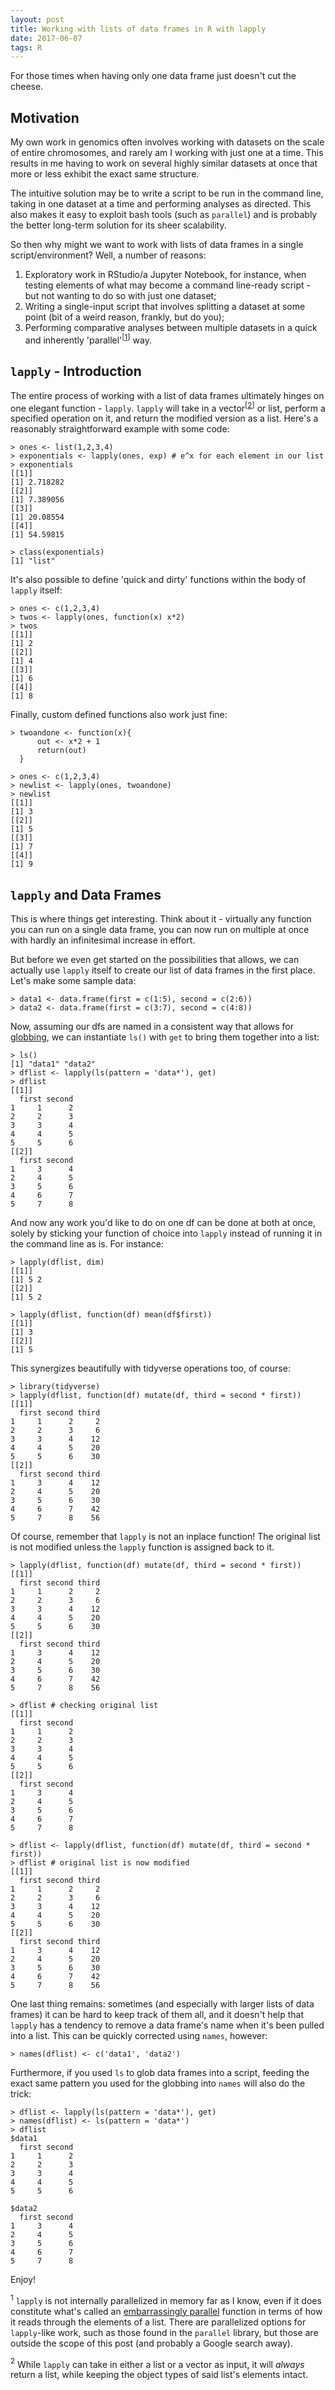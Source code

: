 ```yaml
---
layout: post
title: Working with lists of data frames in R with lapply
date: 2017-06-07
tags: R
---
```


For those times when having only one data frame just doesn't cut the cheese.

## Motivation

My own work in genomics often involves working with datasets on the scale of
entire chromosomes, and rarely am I working with just one at a time. This results in
me having to work on several highly similar datasets at once that more or less exhibit 
the exact same structure.

The intuitive solution may be to write a script to be run in the command
line, taking in one dataset at a time and performing analyses as directed. This also makes it easy to exploit bash tools (such as `parallel`) and is probably the better long-term solution for its sheer scalability.

So then why might we want to work with lists of data frames in a single script/environment?
Well, a number of reasons:

1. Exploratory work in RStudio/a Jupyter Notebook, for instance, when testing elements of what may become a command line-ready script - but not wanting to do so with just one dataset;
2. Writing a single-input script that involves splitting a dataset at some point (bit of a weird reason, frankly, but do you);
3. Performing comparative analyses between multiple datasets in a quick and inherently 'parallel'<sup>[[1](#footnote1)]</sup> way.

## `lapply` - Introduction

The entire process of working with a list of data frames ultimately hinges on one elegant function - `lapply`. `lapply` will take in a vector<sup>[[2](#footnote2)]</sup> or list, perform a specified operation on it, and return the modified version as a list. Here's a reasonably straightforward example with some code:

```
> ones <- list(1,2,3,4)
> exponentials <- lapply(ones, exp) # e^x for each element in our list
> exponentials
[[1]]
[1] 2.718282
[[2]]
[1] 7.389056
[[3]]
[1] 20.08554
[[4]]
[1] 54.59815

> class(exponentials)
[1] "list"
```

It's also possible to define 'quick and dirty' functions within the body of `lapply` itself:

```
> ones <- c(1,2,3,4)
> twos <- lapply(ones, function(x) x*2)
> twos
[[1]]
[1] 2
[[2]]
[1] 4
[[3]]
[1] 6
[[4]]
[1] 8
```

Finally, custom defined functions also work just fine:

```
> twoandone <- function(x){
	  out <- x*2 + 1
	  return(out)
  }

> ones <- c(1,2,3,4)
> newlist <- lapply(ones, twoandone)
> newlist
[[1]]
[1] 3
[[2]]
[1] 5
[[3]]
[1] 7
[[4]]
[1] 9

```

## `lapply` and Data Frames

This is where things get interesting. Think about it - virtually any function you can run on a single data frame, you can now run on multiple at once with hardly an infinitesimal increase in effort.

But before we even get started on the possibilities that allows, we can actually use `lapply` itself to create our list of data frames in the first place. Let's make some sample data:

```
> data1 <- data.frame(first = c(1:5), second = c(2:6))
> data2 <- data.frame(first = c(3:7), second = c(4:8))
```

Now, assuming our dfs are named in a consistent way that allows for [globbing](https://en.wikipedia.org/wiki/Glob_(programming)), we can instantiate `ls()` with `get` to bring them together into a list:

```
> ls()
[1] "data1" "data2"
> dflist <- lapply(ls(pattern = 'data*'), get)
> dflist
[[1]]
  first second
1     1      2
2     2      3
3     3      4
4     4      5
5     5      6
[[2]]
  first second
1     3      4
2     4      5
3     5      6
4     6      7
5     7      8
```

And now any work you'd like to do on one df can be done at both at once, solely by sticking your function of choice into `lapply` instead of running it in the command line as is. For instance:

```
> lapply(dflist, dim)
[[1]]
[1] 5 2
[[2]]
[1] 5 2

> lapply(dflist, function(df) mean(df$first))
[[1]]
[1] 3
[[2]]
[1] 5
```

This synergizes beautifully with tidyverse operations too, of course:

```
> library(tidyverse)
> lapply(dflist, function(df) mutate(df, third = second * first))
[[1]]  
  first second third
1     1      2     2
2     2      3     6
3     3      4    12
4     4      5    20
5     5      6    30
[[2]]
  first second third
1     3      4    12
2     4      5    20
3     5      6    30
4     6      7    42
5     7      8    56
```

Of course, remember that `lapply` is not an inplace function! The original list is not modified unless the `lapply` function is assigned back to it.

```
> lapply(dflist, function(df) mutate(df, third = second * first))
[[1]]  
  first second third
1     1      2     2
2     2      3     6
3     3      4    12
4     4      5    20
5     5      6    30
[[2]]
  first second third
1     3      4    12
2     4      5    20
3     5      6    30
4     6      7    42
5     7      8    56

> dflist # checking original list
[[1]]
  first second
1     1      2
2     2      3
3     3      4
4     4      5
5     5      6
[[2]]
  first second
1     3      4
2     4      5
3     5      6
4     6      7
5     7      8

> dflist <- lapply(dflist, function(df) mutate(df, third = second * first))
> dflist # original list is now modified
[[1]]
  first second third
1     1      2     2
2     2      3     6
3     3      4    12
4     4      5    20
5     5      6    30
[[2]]
  first second third
1     3      4    12
2     4      5    20
3     5      6    30
4     6      7    42
5     7      8    56

```

One last thing remains: sometimes (and especially with larger lists of data frames) it can be hard to keep track of them all, and it doesn't help that `lapply` has a tendency to remove a data frame's name when it's been pulled into a list. This can be quickly corrected using `names`, however:

	> names(dflist) <- c('data1', 'data2')

Furthermore, if you used `ls` to glob data frames into a script, feeding the exact same pattern you used for the globbing into `names` will also do the trick:

```
> dflist <- lapply(ls(pattern = 'data*'), get)
> names(dflist) <- ls(pattern = 'data*')
> dflist
$data1
  first second
1     1      2
2     2      3
3     3      4
4     4      5
5     5      6

$data2
  first second
1     3      4
2     4      5
3     5      6
4     6      7
5     7      8
```

Enjoy!

<a name="footnote1"><sup>1</sup></a> `lapply` is not internally parallelized in memory far as I know, even if it does constitute what's called an [embarrassingly parallel](https://en.wikipedia.org/wiki/Embarrassingly_parallel) function in terms of how it reads through the elements of a list. There are parallelized options for `lapply`-like work, such as those found in the `parallel` library, but those are outside the scope of this post (and probably a Google search away).

<a name="footnote2"><sup>2</sup></a> While `lapply` can take in either a list or a vector as input, it will _always_ return a list, while keeping the object types of said list's elements intact. 


